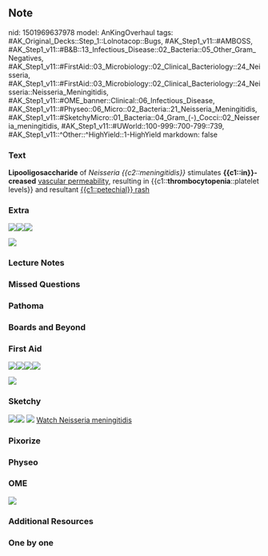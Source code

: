 ## Note
nid: 1501969637978
model: AnKingOverhaul
tags: #AK_Original_Decks::Step_1::Lolnotacop::Bugs, #AK_Step1_v11::#AMBOSS, #AK_Step1_v11::#B&B::13_Infectious_Disease::02_Bacteria::05_Other_Gram_Negatives, #AK_Step1_v11::#FirstAid::03_Microbiology::02_Clinical_Bacteriology::24_Neisseria, #AK_Step1_v11::#FirstAid::03_Microbiology::02_Clinical_Bacteriology::24_Neisseria::Neisseria_Meningitidis, #AK_Step1_v11::#OME_banner::Clinical::06_Infectious_Disease, #AK_Step1_v11::#Physeo::06_Micro::02_Bacteria::21_Neisseria_Meningitidis, #AK_Step1_v11::#SketchyMicro::01_Bacteria::04_Gram_(-)_Cocci::02_Neisseria_meningitidis, #AK_Step1_v11::#UWorld::100-999::700-799::739, #AK_Step1_v11::^Other::^HighYield::1-HighYield
markdown: false

### Text
<b>Lipooligosaccharide</b> of <i>Neisseria {{c2::meningitidis}}</i>
stimulates <b>{{c1::in}}-creased</b> <u>vascular permeability</u>,
resulting in {{c1::<b>thrombocytopenia</b>::platelet levels}} and
resultant <u>{{c1::petechial}} rash</u>

### Extra
<img src="paste-10411000725776.jpg"><img src=
"paste-10423885627522.jpg"><img src="paste-9899899617715.jpg">
<div><img src="paste-10445360464288.jpg"></div>

### Lecture Notes


### Missed Questions


### Pathoma


### Boards and Beyond


### First Aid
<img src="paste-45552423141379.jpg"><img src=
"paste-454cdc1ca22df5c2c410766ff4ad0226c7ec0f9c.jpg"><img src=
"paste-58742267707395.jpg"><img src="paste-50968376901635.jpg">
<div>
  <div><img src="paste-58737972740099.jpg"></div>
</div>

### Sketchy
<img src=
"paste-d08a249c8cdebfcd25db3aff78e6a3c001ec2501.png"><img src=
"paste-22887880720387.jpg"> <img src=
"paste-2b7420476b666a6b73b2565d4d17e3518db7346b.png"> <a href=
"https://dashboard.sketchy.com/study/medical/courses/medical-microbiology/units/medical-microbiology-bacteria/videos/medical-microbiology-bacteria-gram-negative-cocci-neisseria-meningitidis?utm_source=anki&utm_medium=partnership&utm_campaign=february_update&utm_content=medical">
Watch Neisseria meningitidis</a>

### Pixorize


### Physeo


### OME
<div class="ome-widget">
  <a href=
  "https://onlinemeded.org/spa/infectious-disease?ref=anki"><img src="_OME_AnkiFlashcards_Topic_5.png"></a>
</div>

### Additional Resources


### One by one

